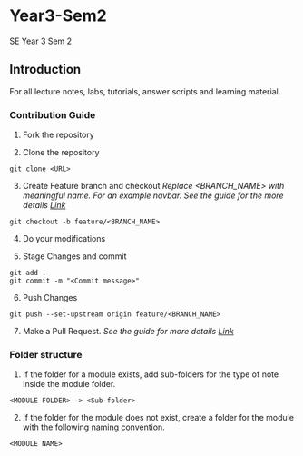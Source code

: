 # Year3-Sem2
SE Year 3 Sem 2

## Introduction

For all lecture notes, labs, tutorials, answer scripts and learning material. 

### Contribution Guide

1. Fork the repository

2. Clone the repository

```
git clone <URL>
```
3.  Create Feature branch and checkout
   _Replace <BRANCH_NAME> with meaningful name. For an example navbar. See the guide for the more details [Link](https://www.atlassian.com/git/tutorials/comparing-workflows/feature-branch-workflow)_

```
git checkout -b feature/<BRANCH_NAME>
```

4. Do your modifications

5. Stage Changes and commit

```
git add .
git commit -m "<Commit message>"
```

6. Push Changes

```
git push --set-upstream origin feature/<BRANCH_NAME>
```

7. Make a Pull Request.
   _See the guide for more details [Link](https://docs.github.com/en/free-pro-team@latest/github/collaborating-with-issues-and-pull-requests/creating-a-pull-request)_

### Folder structure

1. If the folder for a module exists, add sub-folders for the type of note inside the module folder.

```
<MODULE FOLDER> -> <Sub-folder>
```

2. If the folder for the module does not exist, create a folder for the module with the following naming convention.

```
<MODULE NAME>
```
